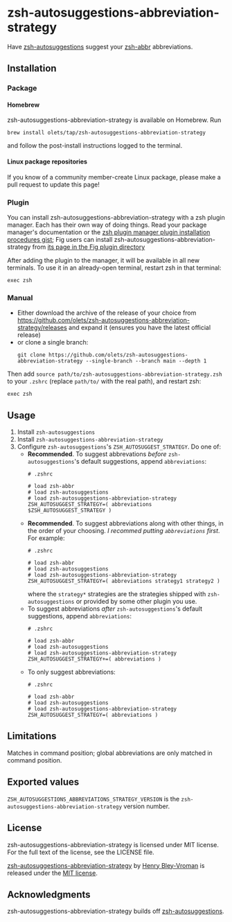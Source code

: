 # zsh-autosuggestions-abbreviation-strategy

Have [zsh-autosuggestions](https://github.com/zsh-users/zsh-autosuggestions) suggest your [zsh-abbr](https://github.com/olets/zsh-abbr) abbreviations.

## Installation

### Package

#### Homebrew

zsh-autosuggestions-abbreviation-strategy is available on Homebrew. Run

```shell:no-line-numbers
brew install olets/tap/zsh-autosuggestions-abbreviation-strategy
```

and follow the post-install instructions logged to the terminal.

#### Linux package repositories

If you know of a community member-create Linux package, please make a pull request to update this page!

### Plugin

You can install zsh-autosuggestions-abbreviation-strategy with a zsh plugin manager. Each has their own way of doing things. Read your package manager's documentation or the [zsh plugin manager plugin installation procedures gist](https://gist.github.com/olets/06009589d7887617e061481e22cf5a4a); Fig users can install zsh-autosuggestions-abbreviation-strategy from [its page in the Fig plugin directory](https://fig.io/plugins/other/zsh-autosuggestions-abbreviation-strategy_olets)

After adding the plugin to the manager, it will be available in all new terminals. To use it in an already-open terminal, restart zsh in that terminal:

```shell:no-line-numbers
exec zsh
```

### Manual

- Either download the archive of the release of your choice from <https://github.com/olets/zsh-autosuggestions-abbreviation-strategy/releases> and expand it (ensures you have the latest official release)
- or clone a single branch:
    ```shell:no-line-numbers
    git clone https://github.com/olets/zsh-autosuggestions-abbreviation-strategy --single-branch --branch main --depth 1
    ```

Then add `source path/to/zsh-autosuggestions-abbreviation-strategy.zsh` to your `.zshrc` (replace `path/to/` with the real path), and restart zsh:

```shell:no-line-numbers
exec zsh
```

## Usage

1. Install `zsh-autosuggestions`
1. Install `zsh-autosuggestions-abbreviation-strategy`
1. Configure `zsh-autosuggestions`'s `ZSH_AUTOSUGGEST_STRATEGY`. Do one of:
    - **Recommended**. To suggest abbrevations _before_ `zsh-autosuggestions`'s default suggestions, append `abbreviations`:
        ```shell
        # .zshrc
        
        # load zsh-abbr
        # load zsh-autosuggestions
        # load zsh-autosuggestions-abbreviation-strategy
        ZSH_AUTOSUGGEST_STRATEGY=( abbreviations $ZSH_AUTOSUGGEST_STRATEGY )
        ```
    - **Recommended**. To suggest abbreviations along with other things, in the order of your choosing. _I recommed putting `abbreviations` first_. For example:
        ```shell
        # .zshrc
        
        # load zsh-abbr
        # load zsh-autosuggestions
        # load zsh-autosuggestions-abbreviation-strategy
        ZSH_AUTOSUGGEST_STRATEGY=( abbreviations strategy1 strategy2 )
        ```
        where the `strategy*` strategies are the strategies shipped with `zsh-autosuggestions` or provided by some other plugin you use.
    - To suggest abbreviations _after_ `zsh-autosuggestions`'s default suggestions, append `abbreviations`:
        ```shell
        # .zshrc
        
        # load zsh-abbr
        # load zsh-autosuggestions
        # load zsh-autosuggestions-abbreviation-strategy
        ZSH_AUTOSUGGEST_STRATEGY+=( abbreviations )
        ```
    - To only suggest abbreviations:
        ```shell
        # .zshrc
        
        # load zsh-abbr
        # load zsh-autosuggestions
        # load zsh-autosuggestions-abbreviation-strategy
        ZSH_AUTOSUGGEST_STRATEGY=( abbreviations )
        ```

## Limitations

Matches in command position; global abbreviations are only matched in command position.

## Exported values

`ZSH_AUTOSUGGESTIONS_ABBREVIATIONS_STRATEGY_VERSION` is the `zsh-autosuggestions-abbreviation-strategy` version number.

## License

zsh-autosuggestions-abbreviation-strategy is licensed under MIT license. For the full text of the license, see the LICENSE file.

<a href="https://github.com/olets/zsh-autosuggestions-abbreviation-strategy">zsh-autosuggestions-abbreviation-strategy</a> by <a href="https://github.com/olets">Henry Bley-Vroman</a> is released under the [MIT license](LICENSE).

## Acknowledgments

zsh-autosuggestions-abbreviation-strategy builds off [zsh-autosuggestions](https://github.com/zsh-users/zsh-autosuggestions).
